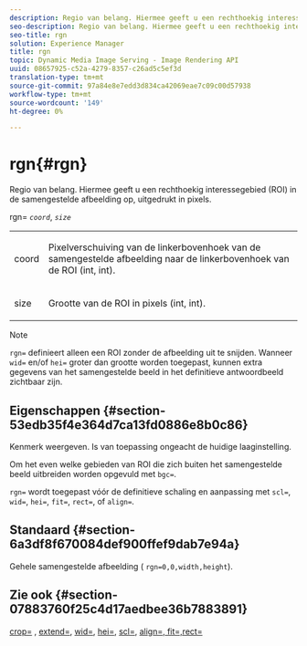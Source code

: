 ```yaml
---
description: Regio van belang. Hiermee geeft u een rechthoekig interessegebied (ROI) in de samengestelde afbeelding op, uitgedrukt in pixels.
seo-description: Regio van belang. Hiermee geeft u een rechthoekig interessegebied (ROI) in de samengestelde afbeelding op, uitgedrukt in pixels.
seo-title: rgn
solution: Experience Manager
title: rgn
topic: Dynamic Media Image Serving - Image Rendering API
uuid: 08657925-c52a-4279-8357-c26ad5c5ef3d
translation-type: tm+mt
source-git-commit: 97a84e8e7edd3d834ca42069eae7c09c00d57938
workflow-type: tm+mt
source-wordcount: '149'
ht-degree: 0%

---
```



# rgn{#rgn}

Regio van belang. Hiermee geeft u een rechthoekig interessegebied (ROI) in de samengestelde afbeelding op, uitgedrukt in pixels.

rgn= *`coord`*, *`size`*

<table id="simpletable_3A430F9078B04C2E90F4D1A130AFA20C"> 
 <tr class="strow"> 
  <td class="stentry"> <p><span class="varname"> coord</span> </p> </td> 
  <td class="stentry"> <p>Pixelverschuiving van de linkerbovenhoek van de samengestelde afbeelding naar de linkerbovenhoek van de ROI (int, int). </p></td> 
 </tr> 
 <tr class="strow"> 
  <td class="stentry"> <p><span class="varname"> size</span> </p></td> 
  <td class="stentry"> <p>Grootte van de ROI in pixels (int, int). </p></td> 
 </tr> 
</table>

>[!NOTE]
>
>`rgn=` definieert alleen een ROI zonder de afbeelding uit te snijden. Wanneer `wid=` en/of `hei=` groter dan grootte worden toegepast, kunnen extra gegevens van het samengestelde beeld in het definitieve antwoordbeeld zichtbaar zijn.

## Eigenschappen {#section-53edb35f4e364d7ca13fd0886e8b0c86}

Kenmerk weergeven. Is van toepassing ongeacht de huidige laaginstelling.

Om het even welke gebieden van ROI die zich buiten het samengestelde beeld uitbreiden worden opgevuld met `bgc=`.

`rgn=` wordt toegepast vóór de definitieve schaling en aanpassing met  `scl=`,  `wid=`,  `hei=`,  `fit=`,  `rect=`, of  `align=`.

## Standaard {#section-6a3df8f670084def900ffef9dab7e94a}

Gehele samengestelde afbeelding ( `rgn=0,0,width,height`).

## Zie ook {#section-07883760f25c4d17aedbee36b7883891}

[crop=](../../../../../is-api/http-ref/image-serving-api-ref/c-http-protocol-reference/c-command-reference/r-crop.md#reference-6fd0f6399966446ab4425ce050572eab) ,  [extend=](../../../../../is-api/http-ref/image-serving-api-ref/c-http-protocol-reference/c-command-reference/r-extend.md#reference-7e9156beb285459d830e2d56782a74ac),  [wid=](../../../../../is-api/http-ref/image-serving-api-ref/c-http-protocol-reference/c-command-reference/r-is-http-wid.md#reference-bfeadcb67bf4485f851eb21345527e47),  [hei=](../../../../../is-api/http-ref/image-serving-api-ref/c-http-protocol-reference/c-command-reference/r-is-http-hei.md#reference-6d6f556ccc0e4b98a815e8a5c1944a96),  [scl=](../../../../../is-api/http-ref/image-serving-api-ref/c-http-protocol-reference/c-command-reference/r-scl.md#reference-b2a74e493d0d407e98fe350551ba3fcc),  [ ](../../../../../is-api/http-ref/image-serving-api-ref/c-http-protocol-reference/c-command-reference/r-align.md#reference-b7d6b87c75124d78884f916dd6544bc7)  [ ](../../../../../is-api/http-ref/image-serving-api-ref/c-http-protocol-reference/c-command-reference/r-fit.md#reference-f11bff6d93d143d6b135de3a923bc989)  [align=, fit=,rect=](../../../../../is-api/http-ref/image-serving-api-ref/c-http-protocol-reference/c-command-reference/r-rect.md#reference-520b90d30b4c4b4692a723e4df6adaf3)

